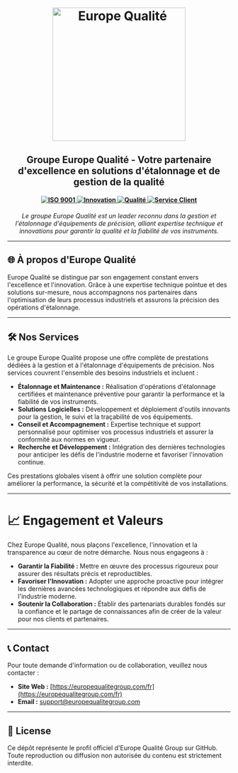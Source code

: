 <h1 align="center">
    <a href="https://europequalitegroup.com/fr">
        <picture>
            <source width="300" media="(prefers-color-scheme: dark)" srcset="https://europequalitegroup.com/img/logo.svg">
            <img width="300" alt="Europe Qualité" src="https://europequalitegroup.com/img/logo_black.svg">
        </picture>
    </a>
</h1>

<h2 align="center">
    <strong>Groupe Europe Qualité</strong> - Votre partenaire d'excellence en solutions d'étalonnage et de gestion de la qualité
</h2>

<h4 align="center">
    <a href="https://www.iso.org/">
        <img alt="ISO 9001" src="https://img.shields.io/badge/ISO-9001-007ACC?style=flat-square&logo=iso&logoColor=white">
    </a>
    <a href="https://www.innovation.com/">
        <img alt="Innovation" src="https://img.shields.io/badge/Innovation-Excellence-brightgreen?style=flat-square">
    </a>
    <a href="https://www.quality.com/">
        <img alt="Qualité" src="https://img.shields.io/badge/Qualité-Prioritaire-blue?style=flat-square">
    </a>
    <a href="https://www.service-client.com/">
        <img alt="Service Client" src="https://img.shields.io/badge/Service-Client-ff69b4?style=flat-square">
    </a>
</h4>
<p align="center">
    <em>
        Le groupe Europe Qualité est un leader reconnu dans la gestion et l'étalonnage d'équipements de précision, alliant expertise technique et innovations pour garantir la qualité et la fiabilité de vos instruments.
    </em>
</p>

---

## 🌐 À propos d'Europe Qualité

Europe Qualité se distingue par son engagement constant envers l'excellence et l'innovation. Grâce à une expertise technique pointue et des solutions sur-mesure, nous accompagnons nos partenaires dans l'optimisation de leurs processus industriels et assurons la précision des opérations d'étalonnage.

---

## 🛠️ Nos Services

Le groupe Europe Qualité propose une offre complète de prestations dédiées à la gestion et à l'étalonnage d'équipements de précision. Nos services couvrent l'ensemble des besoins industriels et incluent :

- **Étalonnage et Maintenance :** Réalisation d'opérations d'étalonnage certifiées et maintenance préventive pour garantir la performance et la fiabilité de vos instruments.
- **Solutions Logicielles :** Développement et déploiement d'outils innovants pour la gestion, le suivi et la traçabilité de vos équipements.
- **Conseil et Accompagnement :** Expertise technique et support personnalisé pour optimiser vos processus industriels et assurer la conformité aux normes en vigueur.
- **Recherche et Développement :** Intégration des dernières technologies pour anticiper les défis de l'industrie moderne et favoriser l'innovation continue.

Ces prestations globales visent à offrir une solution complète pour améliorer la performance, la sécurité et la compétitivité de vos installations.

---

# 📈 Engagement et Valeurs

Chez Europe Qualité, nous plaçons l'excellence, l'innovation et la transparence au cœur de notre démarche. Nous nous engageons à :
- **Garantir la Fiabilité :** Mettre en œuvre des processus rigoureux pour assurer des résultats précis et reproductibles.
- **Favoriser l'Innovation :** Adopter une approche proactive pour intégrer les dernières avancées technologiques et répondre aux défis de l'industrie moderne.
- **Soutenir la Collaboration :** Établir des partenariats durables fondés sur la confiance et le partage de connaissances afin de créer de la valeur pour nos clients et partenaires.

---

## 📞 Contact

Pour toute demande d'information ou de collaboration, veuillez nous contacter :

- **Site Web :** [https://europequalitegroup.com/fr](https://europequalitegroup.com/fr)
- **Email :** support@europequalitegroup.com

---

## 🧾 License

Ce dépôt représente le profil officiel d'Europe Qualité Group sur GitHub. Toute reproduction ou diffusion non autorisée du contenu est strictement interdite.
